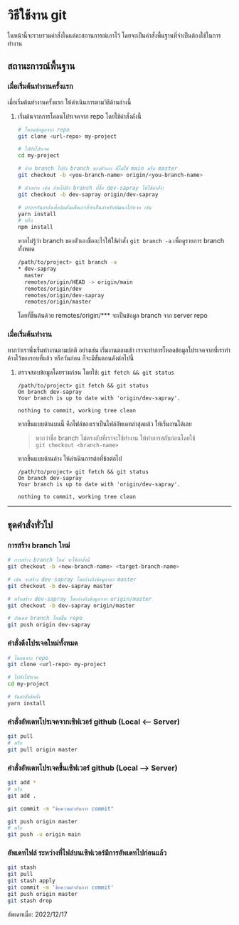 
# วิธีใช้งาน git

ในหน้านี้จะรวบรวมคำสั่งในแต่ละสถานการณ์เอาไว้ โดยจะเป็นคำสั่งพื้นฐานที่จำเป็นต้องใช้ในการทำงาน

## สถานะการณ์พื้นฐาน
### เมื่อเริ่มต้นทำงานครั้งแรก

เมื่อเริ่มต้นทำงานครั้งแรก ให้ดำเนินการตามวิธีด้านล่างนี้  
1. เริ่มต้นจากการโคลนโปรเจคจาก repo โดยใช้คำสั่งดังนี้
    ``` bash
    # โคลนข้อมูลจาก repo
    git clone <url-repo> my-project

    # ไปยังโปรเจค
    cd my-project

    # ย้าย branch ไปยัง branch ของตัวเอง ที่ไม่ใช่ main หรือ master
    git checkout -b <you-branch-name> origin/<you-branch-name>

    # ตัวอย่าง เช่น ย้ายไปยัง branch ที่ชื่อ dev-sapray ให้ใช้คำสั่ง:
    git checkout -b dev-sapray origin/dev-sapray

    # ทำการรันคำสั่งเพื่อติดตั้งแพ็คเกจที่จำเป็นสำหรับพัฒนาโปรเจค เช่น
    yarn install
    # หรือ
    npm install
    ```
    
    หากไม่รู้ว่า branch ของตัวเองชื่ออะไรให้ใช้คำสั่ง `git branch -a` เพื่อดูรายการ branch ทั้งหมด  
    ``` bash
    /path/to/project> git branch -a
    * dev-sapray
      master
      remotes/origin/HEAD -> origin/main
      remotes/origin/dev
      remotes/origin/dev-sapray
      remotes/origin/master
    ```
    โดยที่ขึ้นต้นด้วย remotes/origin/*** จะเป็นข้อมูล branch จาก server repo

### เมื่อเริ่มต้นทำงาน

หากว่าเราพึ่งเริ่มทำงานตามปกติ อย่างเช่น เริ่มงานตอนเช้า เราจะทำการโหลดข้อมูลโปรเจคจากที่เราทำค้างไว้ของรอบที่แล้ว หรือวันก่อน ก็จะมีขั้นตอนดังต่อไปนี้

1. ตรวจสอบข้อมูลโดยรวมก่อน โดยใช้: `git fetch && git status`
    ```
    /path/to/project> git fetch && git status
    On branch dev-sapray
    Your branch is up to date with 'origin/dev-sapray'.

    nothing to commit, working tree clean
    ```

    หากขึ้นแบบด้านบนนี้ คือไฟล์ของเราเป็นไฟล์อัพเดทล่าสุดแล้ว ให้เริ่มงานได้เลย  
    > หากว่าชื่อ branch ไม่ตรงกับที่เราจะใช้ทำงาน ให้ทำการสลับก่อนโดยใช้  
    `git checkout <branch-name>`

    หากขึ้นแบบด้านล่าง ให้ดำเนินการต่อที่ข้อต่อไป
    ```
    /path/to/project> git fetch && git status
    On branch dev-sapray
    Your branch is up to date with 'origin/dev-sapray'.

    nothing to commit, working tree clean
    ```
---
## ชุดคำสั่งทั่วไป
### การสร้าง branch ใหม่
``` bash
# การสร้าง branch ใหม่ จะใช้คำสั่งนี้
git checkout -b <new-branch-name> <target-branch-name>

# เช่น จะสร้าง dev-sapray โดยอ้างอิงข้อมูลจาก master
git checkout -b dev-sapray master

# หรือสร้าง dev-sapray โดยอ้างอิงข้อมูลจาก origin/master
git checkout -b dev-sapray origin/master

# อัพเดท branch ใหม่ขึ้น repo
git push origin dev-sapray
```

### คำสั่งดึงโปรเจคใหม่ทั้งหมด

``` bash
# โคลนจาก repo
git clone <url-repo> my-project

# ไปยังโปรเจค
cd my-project

# รันคำสั่งติดตั้ง
yarn install
```

### คำสั่งอัพเดทโปรเจคจากเซิฟเวอร์ github (Local <-- Server)
``` bash
git pull
# หรือ
git pull origin master
```

### คำสั่งอัพเดทโปรเจคขึ้นเซิฟเวอร์ github (Local --> Server)
``` bash
git add *
# หรือ
git add .

git commit -m "ข้อความกำกับการ commit"

git push origin master
# หรือ
git push -u origin main
```

### อัพเดทไฟล์ ระหว่างที่ไฟล์บนเซิฟเวอร์มีการอัพเดทไปก่อนแล้ว
``` bash
git stash
git pull
git stash apply
git commit -m 'ข้อความกำกับการ commit'
git push origin master
git stash drop
```

อัพเดทเมื่อ: 2022/12/17
